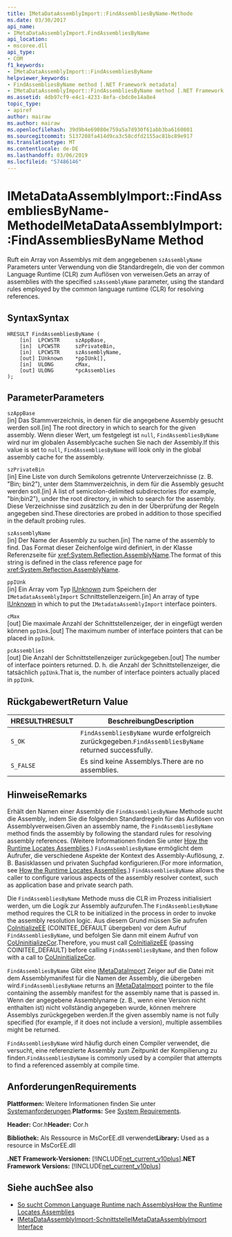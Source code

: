 ```yaml
---
title: IMetaDataAssemblyImport::FindAssembliesByName-Methode
ms.date: 03/30/2017
api_name:
- IMetaDataAssemblyImport.FindAssembliesByName
api_location:
- mscoree.dll
api_type:
- COM
f1_keywords:
- IMetaDataAssemblyImport::FindAssembliesByName
helpviewer_keywords:
- FindAssembliesByName method [.NET Framework metadata]
- IMetaDataAssemblyImport::FindAssembliesByName method [.NET Framework metadata]
ms.assetid: 4db97cf9-e4c1-4233-8efa-cbdc0e14a8e4
topic_type:
- apiref
author: mairaw
ms.author: mairaw
ms.openlocfilehash: 39d9b4e69080e759a5a7d930f61abb3ba6160801
ms.sourcegitcommit: 5137208fa414d9ca3c58cdfd2155ac81bc89e917
ms.translationtype: MT
ms.contentlocale: de-DE
ms.lasthandoff: 03/06/2019
ms.locfileid: "57486146"
---
```

# <a name="imetadataassemblyimportfindassembliesbyname-method"></a><span data-ttu-id="03756-102">IMetaDataAssemblyImport::FindAssembliesByName-Methode</span><span class="sxs-lookup"><span data-stu-id="03756-102">IMetaDataAssemblyImport::FindAssembliesByName Method</span></span>
<span data-ttu-id="03756-103">Ruft ein Array von Assemblys mit dem angegebenen `szAssemblyName` Parameters unter Verwendung von die Standardregeln, die von der common Language Runtime (CLR) zum Auflösen von verweisen.</span><span class="sxs-lookup"><span data-stu-id="03756-103">Gets an array of assemblies with the specified `szAssemblyName` parameter, using the standard rules employed by the common language runtime (CLR) for resolving references.</span></span>  
  
## <a name="syntax"></a><span data-ttu-id="03756-104">Syntax</span><span class="sxs-lookup"><span data-stu-id="03756-104">Syntax</span></span>  
  
```  
HRESULT FindAssembliesByName (  
    [in]  LPCWSTR     szAppBase,   
    [in]  LPCWSTR     szPrivateBin,   
    [in]  LPCWSTR     szAssemblyName,   
    [out] IUnknown    *ppIUnk[],   
    [in]  ULONG       cMax,   
    [out] ULONG       *pcAssemblies  
);  
```  
  
## <a name="parameters"></a><span data-ttu-id="03756-105">Parameter</span><span class="sxs-lookup"><span data-stu-id="03756-105">Parameters</span></span>  
 `szAppBase`  
 <span data-ttu-id="03756-106">[in] Das Stammverzeichnis, in denen für die angegebene Assembly gesucht werden soll.</span><span class="sxs-lookup"><span data-stu-id="03756-106">[in] The root directory in which to search for the given assembly.</span></span> <span data-ttu-id="03756-107">Wenn dieser Wert, um festgelegt ist `null`, `FindAssembliesByName` wird nur im globalen Assemblycache suchen Sie nach der Assembly.</span><span class="sxs-lookup"><span data-stu-id="03756-107">If this value is set to `null`, `FindAssembliesByName` will look only in the global assembly cache for the assembly.</span></span>  
  
 `szPrivateBin`  
 <span data-ttu-id="03756-108">[in] Eine Liste von durch Semikolons getrennte Unterverzeichnisse (z. B. "Bin; bin2"), unter dem Stammverzeichnis, in dem für die Assembly gesucht werden soll.</span><span class="sxs-lookup"><span data-stu-id="03756-108">[in] A list of semicolon-delimited subdirectories (for example, "bin;bin2"), under the root directory, in which to search for the assembly.</span></span> <span data-ttu-id="03756-109">Diese Verzeichnisse sind zusätzlich zu den in der Überprüfung der Regeln angegeben sind.</span><span class="sxs-lookup"><span data-stu-id="03756-109">These directories are probed in addition to those specified in the default probing rules.</span></span>  
  
 `szAssemblyName`  
 <span data-ttu-id="03756-110">[in] Der Name der Assembly zu suchen.</span><span class="sxs-lookup"><span data-stu-id="03756-110">[in] The name of the assembly to find.</span></span> <span data-ttu-id="03756-111">Das Format dieser Zeichenfolge wird definiert, in der Klasse Referenzseite für <xref:System.Reflection.AssemblyName>.</span><span class="sxs-lookup"><span data-stu-id="03756-111">The format of this string is defined in the class reference page for <xref:System.Reflection.AssemblyName>.</span></span>  
  
 `ppIUnk`  
 <span data-ttu-id="03756-112">[in] Ein Array vom Typ [IUnknown](/cpp/atl/iunknown) zum Speichern der `IMetadataAssemblyImport` Schnittstellenzeigern.</span><span class="sxs-lookup"><span data-stu-id="03756-112">[in] An array of type [IUnknown](/cpp/atl/iunknown) in which to put the `IMetadataAssemblyImport` interface pointers.</span></span>  
  
 `cMax`  
 <span data-ttu-id="03756-113">[out] Die maximale Anzahl der Schnittstellenzeiger, der in eingefügt werden können `ppIUnk`.</span><span class="sxs-lookup"><span data-stu-id="03756-113">[out] The maximum number of interface pointers that can be placed in `ppIUnk`.</span></span>  
  
 `pcAssemblies`  
 <span data-ttu-id="03756-114">[out] Die Anzahl der Schnittstellenzeiger zurückgegeben.</span><span class="sxs-lookup"><span data-stu-id="03756-114">[out] The number of interface pointers returned.</span></span> <span data-ttu-id="03756-115">D. h. die Anzahl der Schnittstellenzeiger, die tatsächlich `ppIUnk`.</span><span class="sxs-lookup"><span data-stu-id="03756-115">That is, the number of interface pointers actually placed in `ppIUnk`.</span></span>  
  
## <a name="return-value"></a><span data-ttu-id="03756-116">Rückgabewert</span><span class="sxs-lookup"><span data-stu-id="03756-116">Return Value</span></span>  
  
|<span data-ttu-id="03756-117">HRESULT</span><span class="sxs-lookup"><span data-stu-id="03756-117">HRESULT</span></span>|<span data-ttu-id="03756-118">Beschreibung</span><span class="sxs-lookup"><span data-stu-id="03756-118">Description</span></span>|  
|-------------|-----------------|  
|`S_OK`|<span data-ttu-id="03756-119">`FindAssembliesByName` wurde erfolgreich zurückgegeben.</span><span class="sxs-lookup"><span data-stu-id="03756-119">`FindAssembliesByName` returned successfully.</span></span>|  
|`S_FALSE`|<span data-ttu-id="03756-120">Es sind keine Assemblys.</span><span class="sxs-lookup"><span data-stu-id="03756-120">There are no assemblies.</span></span>|  
  
## <a name="remarks"></a><span data-ttu-id="03756-121">Hinweise</span><span class="sxs-lookup"><span data-stu-id="03756-121">Remarks</span></span>  
 <span data-ttu-id="03756-122">Erhält den Namen einer Assembly die `FindAssembliesByName` Methode sucht die Assembly, indem Sie die folgenden Standardregeln für das Auflösen von Assemblyverweisen.</span><span class="sxs-lookup"><span data-stu-id="03756-122">Given an assembly name, the `FindAssembliesByName` method finds the assembly by following the standard rules for resolving assembly references.</span></span> <span data-ttu-id="03756-123">(Weitere Informationen finden Sie unter [How the Runtime Locates Assemblies](../../../../docs/framework/deployment/how-the-runtime-locates-assemblies.md).) `FindAssembliesByName` ermöglicht dem Aufrufer, die verschiedene Aspekte der Kontext des Assembly-Auflösung, z. B. Basisklassen und privaten Suchpfad konfigurieren.</span><span class="sxs-lookup"><span data-stu-id="03756-123">(For more information, see [How the Runtime Locates Assemblies](../../../../docs/framework/deployment/how-the-runtime-locates-assemblies.md).) `FindAssembliesByName` allows the caller to configure various aspects of the assembly resolver context, such as application base and private search path.</span></span>  
  
 <span data-ttu-id="03756-124">Die `FindAssembliesByName` Methode muss die CLR im Prozess initialisiert werden, um die Logik zur Assembly aufzurufen.</span><span class="sxs-lookup"><span data-stu-id="03756-124">The `FindAssembliesByName` method requires the CLR to be initialized in the process in order to invoke the assembly resolution logic.</span></span> <span data-ttu-id="03756-125">Aus diesem Grund müssen Sie aufrufen [CoInitializeEE](../../../../docs/framework/unmanaged-api/hosting/coinitializeee-function.md) (COINITEE_DEFAULT übergeben) vor dem Aufruf `FindAssembliesByName`, und befolgen Sie dann mit einem Aufruf von [CoUninitializeCor](../../../../docs/framework/unmanaged-api/hosting/couninitializecor-function.md).</span><span class="sxs-lookup"><span data-stu-id="03756-125">Therefore, you must call [CoInitializeEE](../../../../docs/framework/unmanaged-api/hosting/coinitializeee-function.md) (passing COINITEE_DEFAULT) before calling `FindAssembliesByName`, and then follow with a call to [CoUninitializeCor](../../../../docs/framework/unmanaged-api/hosting/couninitializecor-function.md).</span></span>  
  
 <span data-ttu-id="03756-126">`FindAssembliesByName` Gibt eine [IMetaDataImport](../../../../docs/framework/unmanaged-api/metadata/imetadataimport-interface.md) Zeiger auf die Datei mit dem Assemblymanifest für die Namen der Assembly, die übergeben wird.</span><span class="sxs-lookup"><span data-stu-id="03756-126">`FindAssembliesByName` returns an [IMetaDataImport](../../../../docs/framework/unmanaged-api/metadata/imetadataimport-interface.md) pointer to the file containing the assembly manifest for the assembly name that is passed in.</span></span> <span data-ttu-id="03756-127">Wenn der angegebene Assemblyname (z. B., wenn eine Version nicht enthalten ist) nicht vollständig angegeben wurde, können mehrere Assemblys zurückgegeben werden.</span><span class="sxs-lookup"><span data-stu-id="03756-127">If the given assembly name is not fully specified (for example, if it does not include a version), multiple assemblies might be returned.</span></span>  
  
 <span data-ttu-id="03756-128">`FindAssembliesByName` wird häufig durch einen Compiler verwendet, die versucht, eine referenzierte Assembly zum Zeitpunkt der Kompilierung zu finden.</span><span class="sxs-lookup"><span data-stu-id="03756-128">`FindAssembliesByName` is commonly used by a compiler that attempts to find a referenced assembly at compile time.</span></span>  
  
## <a name="requirements"></a><span data-ttu-id="03756-129">Anforderungen</span><span class="sxs-lookup"><span data-stu-id="03756-129">Requirements</span></span>  
 <span data-ttu-id="03756-130">**Plattformen:** Weitere Informationen finden Sie unter [Systemanforderungen](../../../../docs/framework/get-started/system-requirements.md).</span><span class="sxs-lookup"><span data-stu-id="03756-130">**Platforms:** See [System Requirements](../../../../docs/framework/get-started/system-requirements.md).</span></span>  
  
 <span data-ttu-id="03756-131">**Header:** Cor.h</span><span class="sxs-lookup"><span data-stu-id="03756-131">**Header:** Cor.h</span></span>  
  
 <span data-ttu-id="03756-132">**Bibliothek:** Als Ressource in MsCorEE.dll verwendet</span><span class="sxs-lookup"><span data-stu-id="03756-132">**Library:** Used as a resource in MsCorEE.dll</span></span>  
  
 <span data-ttu-id="03756-133">**.NET Framework-Versionen:** [!INCLUDE[net_current_v10plus](../../../../includes/net-current-v10plus-md.md)]</span><span class="sxs-lookup"><span data-stu-id="03756-133">**.NET Framework Versions:** [!INCLUDE[net_current_v10plus](../../../../includes/net-current-v10plus-md.md)]</span></span>  
  
## <a name="see-also"></a><span data-ttu-id="03756-134">Siehe auch</span><span class="sxs-lookup"><span data-stu-id="03756-134">See also</span></span>
- [<span data-ttu-id="03756-135">So sucht Common Language Runtime nach Assemblys</span><span class="sxs-lookup"><span data-stu-id="03756-135">How the Runtime Locates Assemblies</span></span>](../../../../docs/framework/deployment/how-the-runtime-locates-assemblies.md)
- [<span data-ttu-id="03756-136">IMetaDataAssemblyImport-Schnittstelle</span><span class="sxs-lookup"><span data-stu-id="03756-136">IMetaDataAssemblyImport Interface</span></span>](../../../../docs/framework/unmanaged-api/metadata/imetadataassemblyimport-interface.md)
